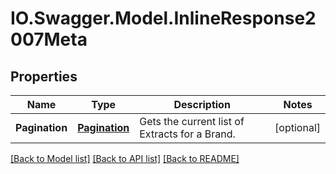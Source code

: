 # IO.Swagger.Model.InlineResponse2007Meta
## Properties

Name | Type | Description | Notes
------------ | ------------- | ------------- | -------------
**Pagination** | [**Pagination**](Pagination.md) | Gets the current list of Extracts for a Brand. | [optional] 

[[Back to Model list]](../README.md#documentation-for-models) [[Back to API list]](../README.md#documentation-for-api-endpoints) [[Back to README]](../README.md)

